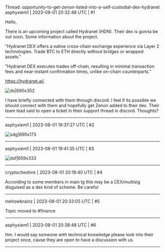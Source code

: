 Thread: opportunity-to-get-zenon-listed-into-a-self-custodial-dex-hydranet
asphyxiem1 | 2023-08-01 20:32:48 UTC | #1

Hello,

There is an upcoming project called Hydranet (HDN). Their dex is gonna be out soon. Some information about the project.

"Hydranet DEX offers a native cross-chain exchange experience via Layer 2 technologies. Trade BTC to ETH directly without bridges or wrapped assets." 

"Hydranet DEX executes trades off-chain, resulting in minimal transaction fees and near-instant confirmation times, unlike on-chain counterparts."

https://hydranet.ai/.

![ds|690x352](upload://6tVDMou5s7GalNRWOcKg7Gs8QOY.png)


I have briefly connected with them through discord. I feel if its possible we should connect with them and hopefully get Zenon added to their dex. Their team lead said to open a ticket in their support thread in discord. Thoughts?

-------------------------

asphyxiem1 | 2023-08-01 19:37:27 UTC | #2

![sdg|690x173](upload://5EQAbtAzeK3o2Lmr7hfLHCo9B8S.png)

-------------------------

asphyxiem1 | 2023-08-01 19:41:35 UTC | #3

![dsf|659x333](upload://kUIoeFiJYhj10kE6N6BxZUHfgeO.png)

-------------------------

cryptocheshire | 2023-08-01 20:16:40 UTC | #4

According to some members in main tg this may be a CEX/multisig disguised as a dex kind of scheme. Be careful

-------------------------

mehowbrainz | 2023-08-01 20:33:05 UTC | #5

Topic moved to #finance

-------------------------

asphyxiem1 | 2023-08-01 20:38:48 UTC | #6

Hm. I would say someone with technical knowledge please look into their project once, cause they are open to have a discussion with us.

-------------------------

